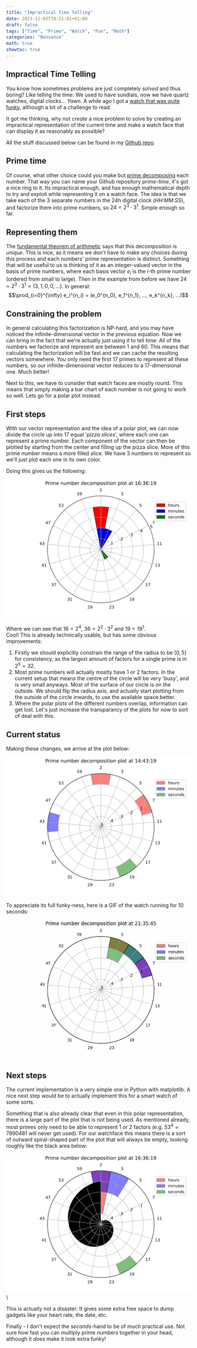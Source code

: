 ```yaml
---
title: "Impractical Time Telling"
date: 2023-11-03T19:51:01+01:00
draft: false
tags: ["Time", "Prime", "Watch", "Fun", "Math"]
categories: "Nonsense"
math: true
showtoc: true
---
```


## Impractical Time Telling

You know how sometimes problems are just completely *solved* and thus boring? Like telling the time: We used to have sundials, now we have quartz watches, digital clocks... *Yawn*. A while ago I got a [watch that was quite funky](https://projectswatches.com/cdn/shop/files/bauhausblackhero.jpg?v=1688088927&width=800), although a bit of a challenge to read.

It got me thinking, why not *create* a nice problem to solve by creating an impractical representation of the current time and make a watch face that can display it as reasonably as possible?

All the stuff discussed below can be found in my [Github repo](https://github.com/jbukala/prime_time).

## Prime time

Of course, what other choice could you make but [prime decomposing](https://en.wikipedia.org/wiki/Integer_factorization) each number. That way you can name your Github repository *prime-time*, it's got a nice ring to it. Its impractical enough, and has enough mathematical depth to try and exploit while representing it on a watch face. The idea is that we take each of the 3 separate numbers in the 24h digital clock (*HH:MM:SS*), and factorize them into prime numbers, so $24 = 2^3 \cdot 3^1$. Simple enough so far.

## Representing them
The [fundamental theorem of arithmetic](https://en.wikipedia.org/wiki/Fundamental_theorem_of_arithmetic) says that this decomposition is *unique*. This is nice, as it means we don't have to make any choices during this process and each numbers' prime representation is distinct. Something that will be useful to us is thinking of it as an integer-valued vector in the basis of prime numbers, where each basis vector $e_i$ is the *i*-th prime number (ordered from small to large). Then in the example from before we have $24 = 2^3 \cdot 3^1 = (3,1,0,0,...)$. In general:
$$\prod_{i=0}^{\infty} e_i^{n_i} = (e_0^{n_0}, e_1^{n_1}, ..., e_k^{n_k}, ...)$$

## Constraining the problem

In general calculating this factorization is NP-hard, and you may have noticed the infinite-dimensional vector in the previous equation. Now we can bring in the fact that we're actually just using it to tell time: All of the numbers we factorize and represent are between 1 and 60. This means that calculating the factorization will be fast and we can cache the resulting vectors somewhere. You only need the first 17 primes to represent all these numbers, so our infinite-dimensional vector reduces to a 17-dimensional one. Much better!

Next to this, we have to consider that watch faces are mostly round. This means that simply making a bar chart of each number is not going to work so well. Lets go for a polar plot instead.

## First steps

With our vector representation and the idea of a polar plot, we can now divide the circle up into 17 equal '*pizza slices*', where each one can represent a prime number. Each component of the vector can then be plotted by starting from the center and filling up the pizza slice. More of this prime number means a more filled slice. We have 3 numbers to represent so we'll just plot each one in its own color. 

Doing this gives us the following:

![Prime time first polar plot](images/first_polar_plot.svg)

Where we can see that $16 = 2^4$, $36 = 2^2 \cdot 3^2$ and $19 = 19^1$.\
Cool! This is already technically usable, but has some obvious improvements:
1. Firstly we should explicitly constrain the range of the radius to be $[0,5]$ for consistency, as the largest amount of factors for a single prime is in $2^5 = 32$.
2. Most prime numbers will actually mostly have 1 or 2 factors. In the current setup that means the centre of the circle will be very 'busy', and is very small anyways. Most of the surface of our circle is on the outside. We should flip the radius axis, and actually start plotting from the outside of the circle inwards, to use the available space better.
3. Where the polar plots of the different numbers overlap, information can get lost. Let's just increase the transparancy of the plots for now to sort of deal with this.

## Current status

Making these changes, we arrive at the plot below:

![Prime time watch face](images/prime_time_current.svg)

To appreciate its full funky-ness, here is a GIF of the watch running for 10 seconds:

![Prime time watch running for 10 seconds](images/running_clock.gif)

## Next steps

The current implementation is a very simple one in Python with matplotlib. A nice next step would be to actually implement this for a smart watch of some sorts.

Something that is also already clear that even in this polar representation, there is a large part of the plot that is not being used. As mentioned already, most primes only need to be able to represent 1 or 2 factors (e.g. $53^4 = 7890481$ will never get used). For our watchface this means there is a sort of outward spiral-shaped part of the plot that will always be empty, looking roughly like the black area below:

![Empty part of current plot](images/empty_spiral.svg)\

This is actually not a disaster: It gives some extra free space to dump gadgets like your heart rate, the date, etc.

Finally - I don't expect the *seconds*-hand to be of much practical use. Not sure how fast you can multiply prime numbers together in your head, although it *does* make it look extra funky!
